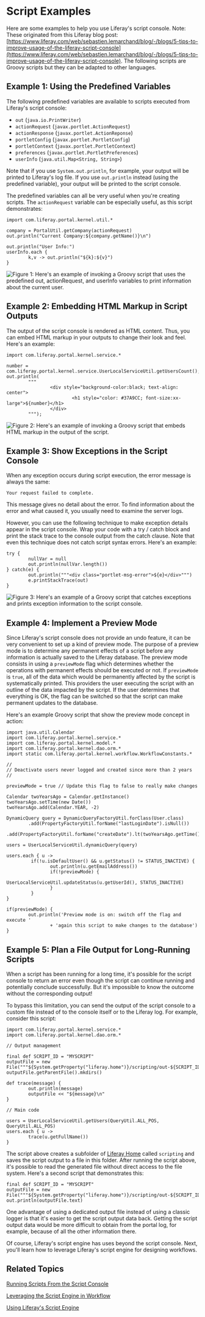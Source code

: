 # Script Examples

Here are some examples to help you use Liferay's script console. Note: These 
originated from this Liferay blog post: [https://www.liferay.com/web/sebastien.lemarchand/blog/-/blogs/5-tips-to-improve-usage-of-the-liferay-script-console](https://www.liferay.com/web/sebastien.lemarchand/blog/-/blogs/5-tips-to-improve-usage-of-the-liferay-script-console).
The following scripts are Groovy scripts but they can be adapted to other
languages.

## Example 1: Using the Predefined Variables [](id=example-1-use-the-predefined-variables)

The following predefined variables are available to scripts executed from
Liferay's script console:

- `out` (`java.io.PrintWriter`)
- `actionRequest` (`javax.portlet.ActionRequest`)
- `actionResponse` (`javax.portlet.ActionReponse`)
- `portletConfig` (`javax.portlet.PortletConfig`)
- `portletContext` (`javax.portlet.PortletContext`)
- `preferences` (`javax.portlet.PortletPreferences`)
- `userInfo` (`java.util.Map<String, String>`)

Note that if you use `System.out.println`, for example, your output will be
printed to Liferay's log file. If you use `out.println` instead (using the
predefined variable), your output will be printed to the script console.

The predefined variables can all be very useful when you're creating scripts.
The `actionRequest` variable can be especially useful, as this script
demonstrates:

    import com.liferay.portal.kernel.util.*

    company = PortalUtil.getCompany(actionRequest)
    out.println("Current Company:${company.getName()}\n")

    out.println("User Info:")
    userInfo.each { 
            k,v -> out.println("${k}:${v}") 
    }

![Figure 1: Here's an example of invoking a Groovy script that uses the predefined `out`, `actionRequest`, and `userInfo` variables to print information about the current user.](../../../images/groovy-script-current-user-info.png)

## Example 2: Embedding HTML Markup in Script Outputs [](id=example-2-embed-html-markup-in-script-outputs)

The output of the script console is rendered as HTML content. Thus, you can
embed HTML markup in your outputs to change their look and feel. Here's an
example:

    import com.liferay.portal.kernel.service.*

    number = com.liferay.portal.kernel.service.UserLocalServiceUtil.getUsersCount();
    out.println(
            """	
                    <div style="background-color:black; text-align: center">
                            <h1 style="color: #37A9CC; font-size:xx-large">${number}</h1>
                    </div>
            """);

![Figure 2: Here's an example of invoking a Groovy script that embeds HTML markup in the output of the script.](../../../images/groovy-script-embed-html-markup.png)

## Example 3: Show Exceptions in the Script Console [](id=example-3-show-exceptions-in-the-script-console)

When any exception occurs during script execution, the error message is always
the same:

    Your request failed to complete.

This message gives no detail about the error. To find information about the
error and what caused it, you usually need to examine the server logs.

However, you can use the following technique to make exception details appear in
the script console. Wrap your code with a try / catch block and print the stack
trace to the console output from the catch clause. Note that even this technique
does not catch script syntax errors. Here's an example:

    try {
            nullVar = null
            out.println(nullVar.length())
    } catch(e) {
            out.println("""<div class="portlet-msg-error">${e}</div>""")
            e.printStackTrace(out)
    }

![Figure 3: Here's an example of a Groovy script that catches exceptions and prints exception information to the script console.](../../../images/groovy-script-show-exception.png)

## Example 4: Implement a Preview Mode [](id=example-4-implement-a-preview-mode)

Since Liferay's script console does not provide an undo feature, it can be very
convenient to set up a kind of preview mode. The purpose of a preview mode is to
determine any permanent effects of a script before any information is actually
saved to the Liferay database. The preview mode consists in using a
`previewMode` flag which determines whether the operations with permanent
effects should be executed or not. If `previewMode` is `true`, all of the data
which would be permanently affected by the script is systematically printed.
This providers the user executing the script with an outline of the data
impacted by the script. If the user determines that everything is OK, the flag
can be switched so that the script can make permanent updates to the database.

Here's an example Groovy script that show the preview mode concept in action:

    import java.util.Calendar
    import com.liferay.portal.kernel.service.*
    import com.liferay.portal.kernel.model.*
    import com.liferay.portal.kernel.dao.orm.*
    import static com.liferay.portal.kernel.workflow.WorkflowConstants.*

    //
    // Deactivate users never logged and created since more than 2 years
    //

    previewMode = true // Update this flag to false to really make changes

    Calendar twoYearsAgo = Calendar.getInstance()
    twoYearsAgo.setTime(new Date())
    twoYearsAgo.add(Calendar.YEAR, -2)

    DynamicQuery query = DynamicQueryFactoryUtil.forClass(User.class)
            .add(PropertyFactoryUtil.forName("lastLoginDate").isNull())
            .add(PropertyFactoryUtil.forName("createDate").lt(twoYearsAgo.getTime()))

    users = UserLocalServiceUtil.dynamicQuery(query)

    users.each { u ->
             if(!u.isDefaultUser() && u.getStatus() != STATUS_INACTIVE) {
                    out.println(u.getEmailAddress())
                    if(!previewMode) {
                            UserLocalServiceUtil.updateStatus(u.getUserId(), STATUS_INACTIVE)
                    }
             }
    }

    if(previewMode) {
            out.println('Preview mode is on: switch off the flag and execute '
                    + 'again this script to make changes to the database') 
    }

## Example 5: Plan a File Output for Long-Running Scripts [](id=example-5-plan-a-file-output-for-long-running-scripts)

When a script has been running for a long time, it's possible for the script
console to return an error even though the script can continue running and
potentially conclude successfully. But it's impossible to know the outcome
without the corresponding output!

To bypass this limitation, you can send the output of the script console to a
custom file instead of to the console itself or to the Liferay log. For example,
consider this script:

    import com.liferay.portal.kernel.service.*
    import com.liferay.portal.kernel.dao.orm.*

    // Output management

    final def SCRIPT_ID = "MYSCRIPT"
    outputFile = new File("""${System.getProperty("liferay.home")}/scripting/out-${SCRIPT_ID}.txt""")
    outputFile.getParentFile().mkdirs()

    def trace(message) {
            out.println(message)
            outputFile << "${message}\n"
    }

    // Main code

    users = UserLocalServiceUtil.getUsers(QueryUtil.ALL_POS, QueryUtil.ALL_POS)
    users.each { u ->
            trace(u.getFullName())
    } 

The script above creates a subfolder of
[Liferay Home](/discover/deployment/-/knowledge_base/7-0/installing-product#liferay-home)
called `scripting` and saves the script output to a file in this folder. After
running the script above, it's possible to read the generated file without
direct access to the file system. Here's a second script that demonstrates this:

    final def SCRIPT_ID = "MYSCRIPT"
    outputFile = new File("""${System.getProperty("liferay.home")}/scripting/out-${SCRIPT_ID}.txt""")
    out.println(outputFile.text)

One advantage of using a dedicated output file instead of using a classic logger
is that it's easier to get the script output data back. Getting the script
output data would be more difficult to obtain from the portal log, for example,
because of all the other information there.

Of course, Liferay's script engine has uses beyond the script console. Next,
you'll learn how to leverage Liferay's script engine for designing workflows.

## Related Topics [](id=related-topics)

[Running Scripts From the Script Console](/discover/portal/-/knowledge_base/7-1/running-scripts-from-the-script-console)

[Leveraging the Script Engine in Workflow](/discover/portal/-/knowledge_base/7-1/leveraging-the-script-engine-in-workflow)

[Using Liferay's Script Engine](/discover/portal/-/knowledge_base/7-1/using-liferays-script-engine)
